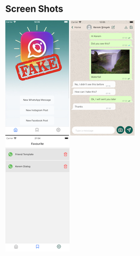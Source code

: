 
# Screen Shots

![HomePage](./src/assets/images/screenshot_homepage.png)
![Whatsapp](./src/assets/images/screenshot_whatsapp.png)
![Favourite](./src/assets/images/screenshot_favourite.png)
